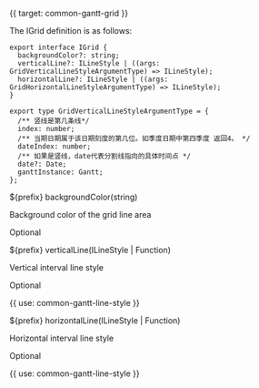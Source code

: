 {{ target: common-gantt-grid }}

The IGrid definition is as follows:

```
export interface IGrid {
  backgroundColor?: string;
  verticalLine?: ILineStyle | ((args: GridVerticalLineStyleArgumentType) => ILineStyle);
  horizontalLine?: ILineStyle | ((args: GridHorizontalLineStyleArgumentType) => ILineStyle);
}

export type GridVerticalLineStyleArgumentType = {
  /** 竖线是第几条线*/
  index: number;
  /** 当期日期属于该日期刻度的第几位。如季度日期中第四季度 返回4。 */
  dateIndex: number;
  /** 如果是竖线，date代表分割线指向的具体时间点 */
  date?: Date;
  ganttInstance: Gantt;
};

```

${prefix} backgroundColor(string)

Background color of the grid line area

Optional

${prefix} verticalLine(ILineStyle | Function)

Vertical interval line style

Optional

{{ use: common-gantt-line-style }}

${prefix} horizontalLine(ILineStyle | Function)

Horizontal interval line style

Optional

{{ use: common-gantt-line-style }}
